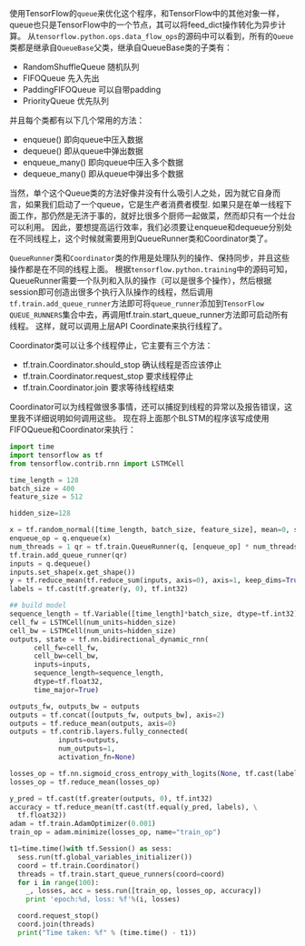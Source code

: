 使用TensorFlow的`queue`来优化这个程序，和TensorFlow中的其他对象一样，queue也只是TensorFlow中的一个节点，其可以将feed_dict操作转化为异步计算。
从`tensorflow.python.ops.data_flow_ops`的源码中可以看到，所有的`Queue`类都是继承自`QueueBase`父类，继承自QueueBase类的子类有：

* RandomShuffleQueue 随机队列
* FIFOQueue 先入先出
* PaddingFIFOQueue 可以自带padding
* PriorityQueue 优先队列

并且每个类都有以下几个常用的方法：

* enqueue() 即向queue中压入数据
* dequeue() 即从queue中弹出数据
* enqueue_many() 即向queue中压入多个数据
* dequeue_many() 即从queue中弹出多个数据

当然，单个这个Queue类的方法好像并没有什么吸引人之处，因为就它自身而言，如果我们启动了一个queue，它是生产者消费者模型.
如果只是在单一线程下面工作，那仍然是无济于事的，就好比很多个厨师一起做菜，然而却只有一个灶台可以利用。
因此，要想提高运行效率，我们必须要让enqueue和dequeue分别处在不同线程上，这个时候就需要用到QueueRunner类和Coordinator类了。

`QueueRunner`类和`Coordinator`类的作用是处理队列的操作、保持同步，并且这些操作都是在不同的线程上面。
根据`tensorflow.python.training`中的源码可知，QueueRunner需要一个队列和入队的操作（可以是很多个操作），然后根据session即可创造出很多个执行入队操作的线程，然后调用`tf.train.add_queue_runner`方法即可将`queue_runner`添加到`TensorFlow QUEUE_RUNNERS`集合中去，再调用tf.train.start_queue_runner方法即可启动所有线程。
这样，就可以调用上层API Coordinate来执行线程了。

Coordinator类可以让多个线程停止，它主要有三个方法：

* tf.train.Coordinator.should_stop 确认线程是否应该停止
* tf.train.Coordinator.request_stop 要求线程停止
* tf.train.Coordinator.join 要求等待线程结束

Coordinator可以为线程做很多事情，还可以捕捉到线程的异常以及报告错误，这里我不详细说明如何调用这些。
现在将上面那个BLSTM的程序该写成使用FIFOQueue和Coordinator来执行：
```python
import time
import tensorflow as tf
from tensorflow.contrib.rnn import LSTMCell

time_length = 128
batch_size = 400
feature_size = 512

hidden_size=128

x = tf.random_normal([time_length, batch_size, feature_size], mean=0, stddev=1)## prepare dataq = tf.FIFOQueue(capacity=4, dtypes=tf.float32) 
enqueue_op = q.enqueue(x)
num_threads = 1 qr = tf.train.QueueRunner(q, [enqueue_op] * num_threads)
tf.train.add_queue_runner(qr)
inputs = q.dequeue() 
inputs.set_shape(x.get_shape())
y = tf.reduce_mean(tf.reduce_sum(inputs, axis=0), axis=1, keep_dims=True)
labels = tf.cast(tf.greater(y, 0), tf.int32)

## build model
sequence_length = tf.Variable([time_length]*batch_size, dtype=tf.int32)
cell_fw = LSTMCell(num_units=hidden_size)
cell_bw = LSTMCell(num_units=hidden_size)
outputs, state = tf.nn.bidirectional_dynamic_rnn(
      cell_fw=cell_fw,
      cell_bw=cell_bw,
      inputs=inputs, 
      sequence_length=sequence_length,
      dtype=tf.float32,
      time_major=True)

outputs_fw, outputs_bw = outputs
outputs = tf.concat([outputs_fw, outputs_bw], axis=2)
outputs = tf.reduce_mean(outputs, axis=0)
outputs = tf.contrib.layers.fully_connected(
            inputs=outputs,
            num_outputs=1,
            activation_fn=None)

losses_op = tf.nn.sigmoid_cross_entropy_with_logits(None, tf.cast(labels, tf.float32), outputs)
losses_op = tf.reduce_mean(losses_op)

y_pred = tf.cast(tf.greater(outputs, 0), tf.int32)
accuracy = tf.reduce_mean(tf.cast(tf.equal(y_pred, labels), \
  tf.float32))
adam = tf.train.AdamOptimizer(0.001)
train_op = adam.minimize(losses_op, name="train_op")

t1=time.time()with tf.Session() as sess:
  sess.run(tf.global_variables_initializer())
  coord = tf.train.Coordinator()
  threads = tf.train.start_queue_runners(coord=coord)
  for i in range(100):
    _, losses, acc = sess.run([train_op, losses_op, accuracy])
    print 'epoch:%d, loss: %f'%(i, losses)

  coord.request_stop()
  coord.join(threads)
  print("Time taken: %f" % (time.time() - t1))
  ```
  
